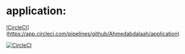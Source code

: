 # application:
[!CircleCI](https://circleci.com/gh/<Ahmed>/application.gh?style=shield)](https://app.circleci.com/pipelines/github/Ahmedabdalaah/application)


[![CircleCI](https://circleci.com/gh/circleci/circleci-docs.gh?style=shield)](https://app.circleci.com/pipelines/github/Ahmedabdalaah)
